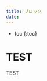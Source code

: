 ```yaml
---
title: ブロック
date:
---
```

   
- toc
{:toc}

# <amp-img class  = "edit" height = "0.75em" width  = "0.75em" alt    = "編集" src    = "{{ site.github.url }}/images/edit.svg" media  = "{{ site.media-desktop }}"> </amp-img> TEST 

TEST
